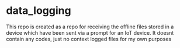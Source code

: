 # data_logging
This repo is created as a repo for receiving the offline files stored in a device which have been sent via a prompt for an IoT device. It doesnt contain any codes, just no context logged files for my own purposes
